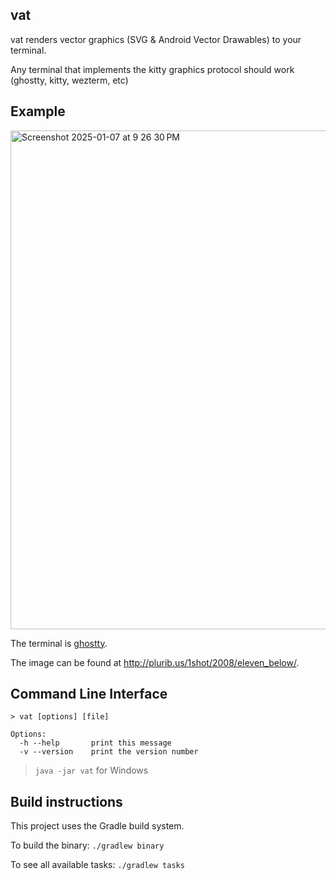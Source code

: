 ## vat

vat renders vector graphics (SVG & Android Vector Drawables) to your terminal.

Any terminal that implements the kitty graphics protocol should work (ghostty, kitty, wezterm, etc)
## Example

<img width="798" alt="Screenshot 2025-01-07 at 9 26 30 PM" src="https://github.com/user-attachments/assets/10345d73-50ca-4d45-b982-e459914d6ef9" />

The terminal is [ghostty](http://ghostty.org).

The image can be found at http://plurib.us/1shot/2008/eleven_below/.

## Command Line Interface

```
> vat [options] [file]

Options:
  -h --help       print this message
  -v --version    print the version number
```

> `java -jar vat` for Windows

## Build instructions

This project uses the Gradle build system.

To build the binary: `./gradlew binary`

To see all available tasks: `./gradlew tasks`

